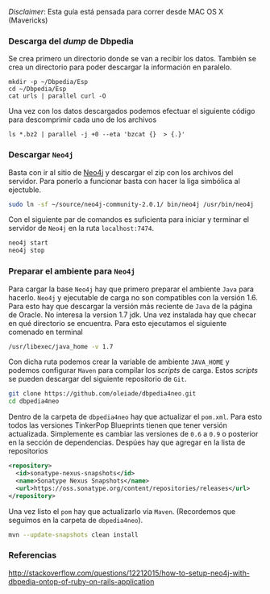 *Disclaimer*: Esta guía está pensada para correr desde MAC OS X (Mavericks) 

### Descarga del *dump* de Dbpedia

Se crea primero un directorio donde se van a recibir los datos. También se crea un directorio para poder descargar la información en paralelo.

```{bash}
mkdir -p ~/Dbpedia/Esp
cd ~/Dbpedia/Esp
cat urls | parallel curl -O
```

Una vez con los datos descargados podemos efectuar el siguiente código para descomprimir cada uno de los archivos
```{bash}
ls *.bz2 | parallel -j +0 --eta 'bzcat {}  > {.}'
```

### Descargar `Neo4j`

Basta con ir al sitio de [Neo4j](http://www.neo4j.org/) y descargar el zip con los archivos del servidor. Para ponerlo a funcionar basta con hacer la liga simbólica al ejectuble. 

```bash
sudo ln -sf ~/source/neo4j-community-2.0.1/ bin/neo4j /usr/bin/neo4j
```

Con el siguiente par de comandos es suficienta para iniciar y terminar el servidor de `Neo4j` en la ruta `localhost:7474`.

```bash
neo4j start
neo4j stop
```


### Preparar el ambiente para `Neo4j`

Para cargar la base `Neo4j` hay que primero preparar el ambiente `Java` para hacerlo. `Neo4j` y ejecutable de carga no son compatibles con la versión 1.6. Para esto hay que descargar la versión más reciente de `Java` de la página de Oracle. No interesa la version 1.7 jdk. Una vez instalada hay que checar en qué directorio se encuentra. Para esto ejecutamos el siguiente comenado en terminal

```bash
/usr/libexec/java_home -v 1.7
```
Con dicha ruta podemos crear la variable de ambiente `JAVA_HOME` y podemos configurar `Maven` para compilar los *scripts* de carga. Estos *scripts* se pueden descargar del siguiente repositorio de `Git`.

```bash
git clone https://github.com/oleiade/dbpedia4neo.git
cd dbpedia4neo
```

Dentro de la carpeta de `dbpedia4neo` hay que actualizar el `pom.xml`. Para esto todos las versiones TinkerPop Blueprints tienen que tener versión actualizada. Simplemente es cambiar las versiones de `0.6` a `0.9` o posterior en la sección de dependencias. Despúes hay que agregar en la lista de repositorios 

```xml
<repository>
  <id>sonatype-nexus-snapshots</id>
  <name>Sonatype Nexus Snapshots</name>
  <url>https://oss.sonatype.org/content/repositories/releases</url>
</repository>
```

Una vez listo el `pom` hay que actualizarlo vía `Maven`. (Recordemos que seguimos en la carpeta de `dbpedia4neo`). 

```bash
mvn --update-snapshots clean install
```


### Referencias

http://stackoverflow.com/questions/12212015/how-to-setup-neo4j-with-dbpedia-ontop-of-ruby-on-rails-application
